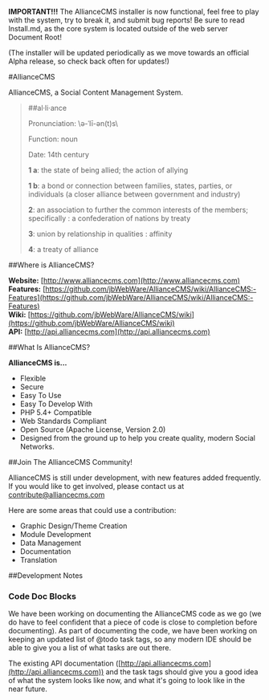 **IMPORTANT!!!** The AllianceCMS installer is now functional, feel free to play with the system, try to break it, and submit bug reports! Be sure to read Install.md, as the core system is located outside of the web server Document Root!

(The installer will be updated periodically as we move towards an official Alpha release, so check back often for updates!)

#AllianceCMS

AllianceCMS, a Social Content Management System.

>##al·li·ance
>
>Pronunciation: \ə-ˈlī-ən(t)s\
>
>Function: noun
>
>Date: 14th century
>
>**1 a**: the state of being allied; the action of allying
>
>**1 b**: a bond or connection between families, states, parties, or individuals (a closer alliance between government and industry)
>
>**2**: an association to further the common interests of the members; specifically : a confederation of nations by treaty
>
>**3**: union by relationship in qualities : affinity
>
>**4**: a treaty of alliance

##Where is AllianceCMS?

**Website:** [http://www.alliancecms.com](http://www.alliancecms.com)  
**Features:** [https://github.com/jbWebWare/AllianceCMS/wiki/AllianceCMS:-Features](https://github.com/jbWebWare/AllianceCMS/wiki/AllianceCMS:-Features)  
**Wiki:** [https://github.com/jbWebWare/AllianceCMS/wiki](https://github.com/jbWebWare/AllianceCMS/wiki)  
**API:** [http://api.alliancecms.com](http://api.alliancecms.com)

##What Is AllianceCMS?

**AllianceCMS is...**

* Flexible
* Secure
* Easy To Use
* Easy To Develop With
* PHP 5.4+ Compatible
* Web Standards Compliant
* Open Source (Apache License, Version 2.0)
* Designed from the ground up to help you create quality, modern Social Networks.

##Join The AllianceCMS Community!

AllianceCMS is still under development, with new features added frequently. If you would like to get involved, please contact us at [contribute@alliancecms.com](mailto:contribute@alliancecms.com)

Here are some areas that could use a contribution:

* Graphic Design/Theme Creation
* Module Development
* Data Management
* Documentation
* Translation

##Development Notes

### Code Doc Blocks

We have been working on documenting the AllianceCMS code as we go (we do have to feel confident that a piece of code is close to completion before documenting). As part of documenting the code, we have been working on keeping an updated list of @todo task tags, so any modern IDE should be able to give you a list of what tasks are out there.

The existing API documentation ([http://api.alliancecms.com](http://api.alliancecms.com)) and the task tags should give you a good idea of what the system looks like now, and what it's going to look like in the near future.